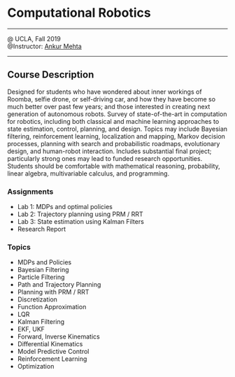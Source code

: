 # Computational Robotics

---
@ UCLA, Fall 2019 <br>
@Instructor: [Ankur Mehta](https://uclalemur.com/people/ankur-mehta)

---
## Course Description
Designed for students who have wondered about inner workings of Roomba, selfie drone, or self-driving car, and how they have become so much better over past few years; and those interested in creating next generation of autonomous robots. Survey of state-of-the-art in computation for robotics, including both classical and machine learning approaches to state estimation, control, planning, and design. Topics may include Bayesian filtering, reinforcement learning, localization and mapping, Markov decision processes, planning with search and probabilistic roadmaps, evolutionary design, and human-robot interaction. Includes substantial final project; particularly strong ones may lead to funded research opportunities. Students should be comfortable with mathematical reasoning, probability, linear algebra, multivariable calculus, and programming.

### Assignments
- Lab 1: MDPs and optimal policies
- Lab 2: Trajectory planning using PRM / RRT
- Lab 3: State estimation using Kalman Filters
- Research Report

### Topics
- MDPs and Policies
- Bayesian Filtering
- Particle Filtering
- Path and Trajectory Planning
- Planning with PRM / RRT
- Discretization
- Function Approximation
- LQR
- Kalman Filtering
- EKF, UKF
- Forward, Inverse Kinematics
- Differential Kinematics
- Model Predictive Control
- Reinforcement Learning
- Optimization
